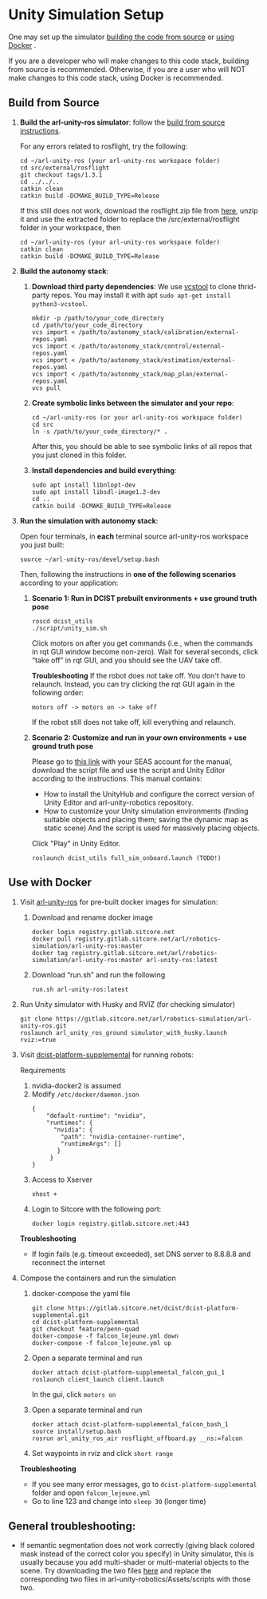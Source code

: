 # Unity Simulation Setup

One may set up the simulator [building the code from source](https://github.com/KumarRobotics/autonomy_stack/blob/master/README.md#build-from-source) or [using Docker](https://github.com/KumarRobotics/autonomy_stack/blob/master/README.md#use-with-docker) .

If you are a developer who will make changes to this code stack, building from source is recommended. Otherwise, if you are a user who will NOT make changes to this code stack, using Docker is recommended.

## Build from Source
1. **Build the arl-unity-ros simulator**: follow the [build from source instructions](https://gitlab.sitcore.net/arl/robotics-simulation/arl-unity-ros#building-from-source).

    For any errors related to rosflight, try the following:
    ```
    cd ~/arl-unity-ros (your arl-unity-ros workspace folder)
    cd src/external/rosflight
    git checkout tags/1.3.1
    cd ../../..
    catkin clean
    catkin build -DCMAKE_BUILD_TYPE=Release
    ```
    If this still does not work, download the rosflight.zip file from
    [here](https://drive.google.com/drive/folders/1pbBVoYd5NfYJhfe-Of0q2kD70HWSEeNK?usp=sharing),
    unzip it and use the extracted folder to replace the /src/external/rosflight
    folder in your workspace, then
    ```
    cd ~/arl-unity-ros (your arl-unity-ros workspace folder)
    catkin clean
    catkin build -DCMAKE_BUILD_TYPE=Release
    ```
2. **Build the autonomy stack**:
    1. **Download third party dependencies**: We use [vcstool](https://github.com/dirk-thomas/vcstool) to clone thrid-party repos. You may install it with apt `sudo apt-get install python3-vcstool`.
        ```
        mkdir -p /path/to/your_code_directory
        cd /path/to/your_code_directory
        vcs import < /path/to/autonomy_stack/calibration/external-repos.yaml
        vcs import < /path/to/autonomy_stack/control/external-repos.yaml
        vcs import < /path/to/autonomy_stack/estimation/external-repos.yaml
        vcs import < /path/to/autonomy_stack/map_plan/external-repos.yaml
        vcs pull
        ```
    2. **Create symbolic links between the simulator and your repo**:
        ```
        cd ~/arl-unity-ros (or your arl-unity-ros workspace folder)
        cd src
        ln -s /path/to/your_code_directory/* .
        ```
        After this, you should be able to see symbolic links of all repos that you just cloned in this folder.

    3. **Install dependencies and build everything**:
        ```
        sudo apt install libnlopt-dev
        sudo apt install libsdl-image1.2-dev
        cd ..
        catkin build -DCMAKE_BUILD_TYPE=Release
        ```

3. **Run the simulation with autonomy stack**:

    Open four terminals, in **each** terminal source arl-unity-ros workspace you just built:
    ```
    source ~/arl-unity-ros/devel/setup.bash
    ```

    Then, following the instructions in **one of the following scenarios** according to your application:

    1.  **Scenario 1: Run in DCIST prebuilt environments + use ground truth pose**

        ```
        roscd dcist_utils
        ./script/unity_sim.sh
        ```
        Click motors on after you get commands (i.e., when the commands in rqt GUI window become non-zero).
        Wait for several seconds, click “take off” in rqt GUI, and you should see the UAV take off.

        **Troubleshooting**
        If the robot does not take off. You don't have to relaunch. Instead, you can try clicking the rqt GUI again in the following order:
        ```
        motors off -> motors on -> take off
        ```
        If the robot still does not take off, kill everything and relaunch.

    2.  **Scenario 2: Customize and run in your own environments + use ground truth pose**

        Please go to [this link](https://drive.google.com/drive/folders/1VbmOorFlEIpqCw3hX1xXsYKw7Pj8fMpS?usp=sharing)
        with your SEAS account for the manual, download the script file and use
        the script and Unity Editor according to the instructions. This manual
        contains:
        - How to install the UnityHub and configure the correct
        version of Unity Editor and arl-unity-robotics repository.
        - How to customize your Unity simulation environments (finding suitable
          objects and placing them; saving the dynamic map as static scene) And
          the script is used for massively placing objects.

        Click "Play" in Unity Editor.

        ```
        roslaunch dcist_utils full_sim_onboard.launch (TODO!)
        ```
## Use with Docker

1. Visit [arl-unity-ros](https://gitlab.sitcore.net/arl/robotics-simulation/arl-unity-ros) for pre-built docker images for simulation:

    1. Download and rename docker image
        ```
        docker login registry.gitlab.sitcore.net
        docker pull registry.gitlab.sitcore.net/arl/robotics-simulation/arl-unity-ros:master
        docker tag registry.gitlab.sitcore.net/arl/robotics-simulation/arl-unity-ros:master arl-unity-ros:latest
        ```

    2. Download “run.sh” and run the following
        ```
        run.sh arl-unity-ros:latest
        ```

2. Run Unity simulator with Husky and RVIZ (for checking simulator)
    ```
    git clone https://gitlab.sitcore.net/arl/robotics-simulation/arl-unity-ros.git
    roslaunch arl_unity_ros_ground simulator_with_husky.launch rviz:=true
    ```

3. Visit [dcist-platform-supplemental](https://gitlab.sitcore.net/dcist/dcist-platform-supplemental) for running robots:

    Requirements
    1. nvidia-docker2 is assumed
    2. Modify `/etc/docker/daemon.json`
        ```
        {
            "default-runtime": "nvidia",
            "runtimes": {
              "nvidia": {
                "path": "nvidia-container-runtime",
                "runtimeArgs": []
               }
             }
        }
        ```
    3. Access to Xserver
        ```
        xhost +
        ```
    4. Login to Sitcore with the following port:
        ```
        docker login registry.gitlab.sitcore.net:443
        ```
    **Troubleshooting**
    * If login fails (e.g. timeout exceeded), set DNS server to 8.8.8.8 and reconnect the internet

4. Compose the containers and run the simulation

    1. docker-compose the yaml file
        ```
        git clone https://gitlab.sitcore.net/dcist/dcist-platform-supplemental.git
        cd dcist-platform-supplemental
        git checkout feature/penn-quad
        docker-compose -f falcon_lejeune.yml down
        docker-compose -f falcon_lejeune.yml up
        ```

    2. Open a separate terminal and run
        ```
        docker attach dcist-platform-supplemental_falcon_gui_1
        roslaunch client_launch client.launch
        ```
        In the gui, click `motors on`

    3. Open a separate terminal and run
        ```
        docker attach dcist-platform-supplemental_falcon_bash_1
        source install/setup.bash
        rosrun arl_unity_ros_air rosflight_offboard.py __ns:=falcon
        ```
    4. Set waypoints in rviz and click `short range`

    **Troubleshooting**
    * If you see many error messages, go to `dcist-platform-supplemental` folder and open `falcon_lejeune.yml`
    * Go to line 123 and change into `sleep 30` (longer time)

## General troubleshooting:
* If semantic segmentation does not work correctly (giving black colored mask instead of the correct color you specify) in Unity simulator, this is usually because you add multi-shader or multi-material objects to the scene. Try downloading the two files [here](https://drive.google.com/drive/folders/1Rp1OCEIkL-VwSSPR4qVG91J4yWGqYDOD?usp=sharing) and replace the corresponding two files in arl-unity-robotics/Assets/scripts with those two.


